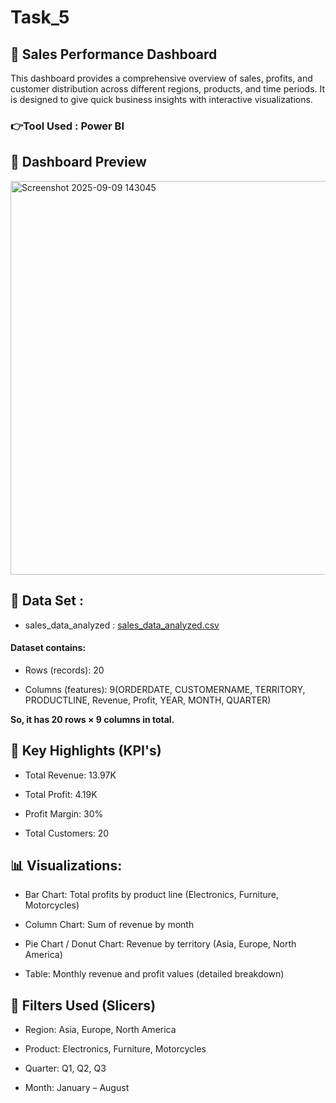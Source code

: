 # Task_5
## 🚀 Sales Performance Dashboard

This dashboard provides a comprehensive overview of sales, profits, and customer distribution across different regions, products, and time periods. It is designed to give quick business insights with interactive visualizations.

### 👉Tool Used : Power BI

## 📌 Dashboard Preview

<img width="1112" height="630" alt="Screenshot 2025-09-09 143045" src="https://github.com/user-attachments/assets/9a2acdcf-54ea-4c90-8148-36ce1d16590f" />


## 📂 Data Set :
- sales_data_analyzed : [sales_data_analyzed.csv](https://github.com/user-attachments/files/22230749/sales_data_analyzed.csv)

#### Dataset contains:

- Rows (records): 20
  
- Columns (features): 9(ORDERDATE, CUSTOMERNAME, TERRITORY, PRODUCTLINE, Revenue, Profit, YEAR, MONTH, QUARTER)

**So, it has 20 rows × 9 columns in total.**

## 🔎 Key Highlights (KPI's)

- Total Revenue: 13.97K

- Total Profit: 4.19K

- Profit Margin: 30%

- Total Customers: 20

## 📊 Visualizations:

- Bar Chart: Total profits by product line (Electronics, Furniture, Motorcycles)

- Column Chart: Sum of revenue by month

- Pie Chart / Donut Chart: Revenue by territory (Asia, Europe, North America)

- Table: Monthly revenue and profit values (detailed breakdown)
  
## 📌 Filters Used (Slicers)

- Region: Asia, Europe, North America

- Product: Electronics, Furniture, Motorcycles

- Quarter: Q1, Q2, Q3

- Month: January – August
